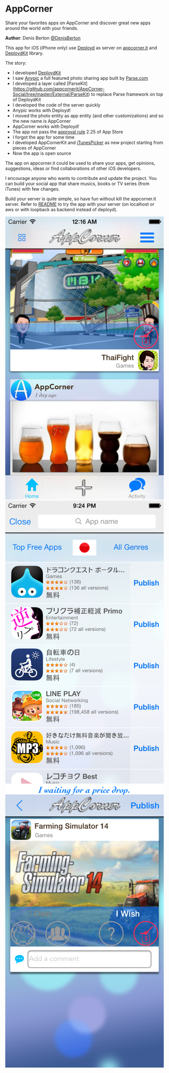 AppCorner
============

Share your favorites apps on AppCorner and discover great new apps around the world with your friends.

**Author**: Denis Berton [@DenisBerton](https://twitter.com/DenisBerton)

This app for iOS (iPhone only) use [Deployd](http://deployd.com) as server on [appcorner.it](http://www.appcorner.it) and  [DeploydKit](https://github.com/appcornerit/DeploydKit) library.

The story:
- I developed [DeploydKit](https://github.com/appcornerit/DeploydKit)
- I saw [Anypic](https://github.com/ParsePlatform/Anypic) a full featured photo sharing app built by [Parse.com](https://parse.com)
- I developed a layer called [ParseKit] (https://github.com/appcornerit/AppCorner-Social/tree/master/External/ParseKit) to replace Parse framework on top of DeploydKit
- I developed the code of the server quickly
- Anypic works with Deployd!
- I moved the photo entity as app entity (and other customizations) and so the new name is AppCorner
- AppCorner works with Deployd!
- The app not pass the [approval rule](https://developer.apple.com/app-store/review/guidelines/) 2.25 of App Store
- I forgot the app for some time
- I developed AppCornerKit and [iTunesPicker](https://github.com/appcornerit/iTunesPicker) as new project starting from pieces of AppCorner
- Now the app is open source

The app on appcorner.it could be used to share your apps, get opinions, suggestions, ideas or find collaborations of other iOS developers.

I encourage anyone who wants to contribute and update the project.
You can build your social app that share musics, books or TV series (from iTunes) with few changes.

Build your server is quite simple, so have fun without kill the appcorner.it server. Refer to [README](https://github.com/appcornerit/AppCorner-Social/tree/master/Deployd-Modules) to try the app with your server (on localhost or aws or with loopback as backend instead of deployd).



![Alt text](preview/1.png "Preview") 
![Alt text](preview/2.png "Preview") 
![Alt text](preview/3.png "Preview") 



